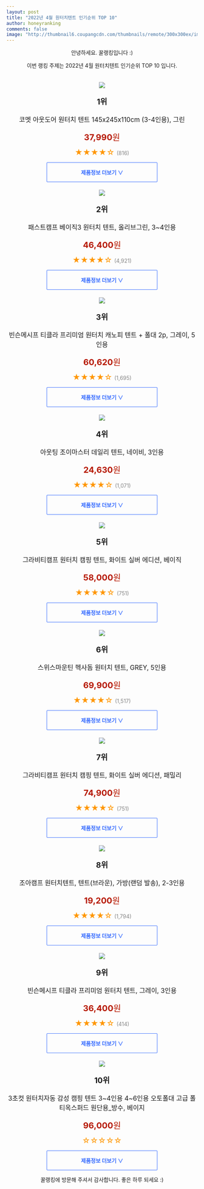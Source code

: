 ```yaml
--- 
layout: post 
title: "2022년 4월 원터치텐트 인기순위 TOP 10" 
author: honeyranking 
comments: false 
image: "http://thumbnail6.coupangcdn.com/thumbnails/remote/300x300ex/image/retail/images/401151924872715-2cf954f2-0cd8-46f0-81f3-300ed7d2f8b4.jpg" 
--- 
```

<p style="text-align: center;">안녕하세요. 꿀랭킹입니다 :)</p> <p style="text-align: center;">이번 랭킹 주제는 2022년 4월 원터치텐트 인기순위 TOP 10 입니다.</p><center><img src="http://thumbnail6.coupangcdn.com/thumbnails/remote/300x300ex/image/retail/images/401151924872715-2cf954f2-0cd8-46f0-81f3-300ed7d2f8b4.jpg" style="margin-top:20px" /></center> <p style="text-align: center; font-size: 20px"><b>1위</b></p> <p style="text-align: center; font-size: 17px">코멧 아웃도어 원터치 텐트 145x245x110cm (3-4인용), 그린</p> <p style="text-align: center;"><span style="color: #b61800; font-size: 22px;"><b>37,990</b>원</span></p> <p style="text-align: center;"><span style="color: #ff9600; font-size: 20px;">★★★★☆ </span><span style="color: #878787;">(816)</span></p> <center><a href="https://link.coupang.com/a/lW9h9"> <div style="font-size: 14px; display: inline-block; padding: 15px 90px; color: #346aff; border-radius: 2px; border: 1px solid #346aff; cursor: pointer;"><b>제품정보 더보기 &or;</b></div> </a></center><center><img src="http://thumbnail8.coupangcdn.com/thumbnails/remote/300x300ex/image/retail/images/5188952106698-fcf8dafc-a082-4411-a3fe-5c3195f402fd.jpg" style="margin-top:20px" /></center> <p style="text-align: center; font-size: 20px"><b>2위</b></p> <p style="text-align: center; font-size: 17px">패스트캠프 베이직3 원터치 텐트, 올리브그린, 3~4인용</p> <p style="text-align: center;"><span style="color: #b61800; font-size: 22px;"><b>46,400</b>원</span></p> <p style="text-align: center;"><span style="color: #ff9600; font-size: 20px;">★★★★☆ </span><span style="color: #878787;">(4,921)</span></p> <center><a href="https://link.coupang.com/a/lW9ia"> <div style="font-size: 14px; display: inline-block; padding: 15px 90px; color: #346aff; border-radius: 2px; border: 1px solid #346aff; cursor: pointer;"><b>제품정보 더보기 &or;</b></div> </a></center><center><img src="http://thumbnail6.coupangcdn.com/thumbnails/remote/300x300ex/image/retail/images/2019/03/05/11/8/229a0c21-3387-4d1b-8262-f228cd360e61.jpg" style="margin-top:20px" /></center> <p style="text-align: center; font-size: 20px"><b>3위</b></p> <p style="text-align: center; font-size: 17px">빈슨메시프 티클라 프리미엄 원터치 캐노피 텐트 + 폴대 2p, 그레이, 5인용</p> <p style="text-align: center;"><span style="color: #b61800; font-size: 22px;"><b>60,620</b>원</span></p> <p style="text-align: center;"><span style="color: #ff9600; font-size: 20px;">★★★★☆ </span><span style="color: #878787;">(1,695)</span></p> <center><a href="https://link.coupang.com/a/lW9ic"> <div style="font-size: 14px; display: inline-block; padding: 15px 90px; color: #346aff; border-radius: 2px; border: 1px solid #346aff; cursor: pointer;"><b>제품정보 더보기 &or;</b></div> </a></center><center><img src="http://thumbnail10.coupangcdn.com/thumbnails/remote/300x300ex/image/retail/images/16452479209171-5205369b-02e3-45c1-b1ba-97dd1dcf9c2b.jpg" style="margin-top:20px" /></center> <p style="text-align: center; font-size: 20px"><b>4위</b></p> <p style="text-align: center; font-size: 17px">아웃팅 조이마스터 데일리 텐트, 네이비, 3인용</p> <p style="text-align: center;"><span style="color: #b61800; font-size: 22px;"><b>24,630</b>원</span></p> <p style="text-align: center;"><span style="color: #ff9600; font-size: 20px;">★★★★☆ </span><span style="color: #878787;">(1,071)</span></p> <center><a href="https://link.coupang.com/a/lW9ie"> <div style="font-size: 14px; display: inline-block; padding: 15px 90px; color: #346aff; border-radius: 2px; border: 1px solid #346aff; cursor: pointer;"><b>제품정보 더보기 &or;</b></div> </a></center><center><img src="http://thumbnail8.coupangcdn.com/thumbnails/remote/300x300ex/image/vendor_inventory/fabd/8afb895038467346f5c50fb9a17f97c62e894974cf79aba905018fe43674.jpg" style="margin-top:20px" /></center> <p style="text-align: center; font-size: 20px"><b>5위</b></p> <p style="text-align: center; font-size: 17px">그라비티캠프 원터치 캠핑 텐트, 화이트 실버 에디션, 베이직</p> <p style="text-align: center;"><span style="color: #b61800; font-size: 22px;"><b>58,000</b>원</span></p> <p style="text-align: center;"><span style="color: #ff9600; font-size: 20px;">★★★★☆ </span><span style="color: #878787;">(751)</span></p> <center><a href="https://link.coupang.com/a/lW9if"> <div style="font-size: 14px; display: inline-block; padding: 15px 90px; color: #346aff; border-radius: 2px; border: 1px solid #346aff; cursor: pointer;"><b>제품정보 더보기 &or;</b></div> </a></center><center><img src="http://thumbnail8.coupangcdn.com/thumbnails/remote/300x300ex/image/retail/images/339299295734889-b12c998d-ab2b-43fd-bae3-3ccb660f389c.jpg" style="margin-top:20px" /></center> <p style="text-align: center; font-size: 20px"><b>6위</b></p> <p style="text-align: center; font-size: 17px">스위스마운틴 헥사돔 원터치 텐트, GREY, 5인용</p> <p style="text-align: center;"><span style="color: #b61800; font-size: 22px;"><b>69,900</b>원</span></p> <p style="text-align: center;"><span style="color: #ff9600; font-size: 20px;">★★★★☆ </span><span style="color: #878787;">(1,517)</span></p> <center><a href="https://link.coupang.com/a/lW9ig"> <div style="font-size: 14px; display: inline-block; padding: 15px 90px; color: #346aff; border-radius: 2px; border: 1px solid #346aff; cursor: pointer;"><b>제품정보 더보기 &or;</b></div> </a></center><center><img src="http://thumbnail8.coupangcdn.com/thumbnails/remote/300x300ex/image/retail/images/257641187492420-ee02405f-625d-473b-8362-23f5d09d64d0.jpg" style="margin-top:20px" /></center> <p style="text-align: center; font-size: 20px"><b>7위</b></p> <p style="text-align: center; font-size: 17px">그라비티캠프 원터치 캠핑 텐트, 화이트 실버 에디션, 패밀리</p> <p style="text-align: center;"><span style="color: #b61800; font-size: 22px;"><b>74,900</b>원</span></p> <p style="text-align: center;"><span style="color: #ff9600; font-size: 20px;">★★★★☆ </span><span style="color: #878787;">(751)</span></p> <center><a href="https://link.coupang.com/a/lW9ih"> <div style="font-size: 14px; display: inline-block; padding: 15px 90px; color: #346aff; border-radius: 2px; border: 1px solid #346aff; cursor: pointer;"><b>제품정보 더보기 &or;</b></div> </a></center><center><img src="http://thumbnail8.coupangcdn.com/thumbnails/remote/300x300ex/image/product/image/vendoritem/2019/04/01/3274676122/7ba2c564-de94-4e66-b60c-41ef52bb56ce.jpg" style="margin-top:20px" /></center> <p style="text-align: center; font-size: 20px"><b>8위</b></p> <p style="text-align: center; font-size: 17px">조아캠프 원터치텐트, 텐트(브라운), 가방(랜덤 발송), 2-3인용</p> <p style="text-align: center;"><span style="color: #b61800; font-size: 22px;"><b>19,200</b>원</span></p> <p style="text-align: center;"><span style="color: #ff9600; font-size: 20px;">★★★★☆ </span><span style="color: #878787;">(1,794)</span></p> <center><a href="https://link.coupang.com/a/lW9ii"> <div style="font-size: 14px; display: inline-block; padding: 15px 90px; color: #346aff; border-radius: 2px; border: 1px solid #346aff; cursor: pointer;"><b>제품정보 더보기 &or;</b></div> </a></center><center><img src="http://thumbnail7.coupangcdn.com/thumbnails/remote/300x300ex/image/retail/images/2019/03/05/11/4/60c7037e-abfa-41c8-a276-e9679e1e2afc.jpg" style="margin-top:20px" /></center> <p style="text-align: center; font-size: 20px"><b>9위</b></p> <p style="text-align: center; font-size: 17px">빈슨메시프 티클라 프리미엄 원터치 텐트, 그레이, 3인용</p> <p style="text-align: center;"><span style="color: #b61800; font-size: 22px;"><b>36,400</b>원</span></p> <p style="text-align: center;"><span style="color: #ff9600; font-size: 20px;">★★★★☆ </span><span style="color: #878787;">(414)</span></p> <center><a href="https://link.coupang.com/a/lW9ij"> <div style="font-size: 14px; display: inline-block; padding: 15px 90px; color: #346aff; border-radius: 2px; border: 1px solid #346aff; cursor: pointer;"><b>제품정보 더보기 &or;</b></div> </a></center><center><img src="http://thumbnail7.coupangcdn.com/thumbnails/remote/300x300ex/image/vendor_inventory/887b/a8b2663f3c8e5e75517528d4568a22293324b3e46eb57641ce95e75d14b3.jpg" style="margin-top:20px" /></center> <p style="text-align: center; font-size: 20px"><b>10위</b></p> <p style="text-align: center; font-size: 17px">3초컷 원터치자동 감성 캠핑 텐트 3~4인용 4~6인용 오토폴대 고급 폴티옥스퍼드 원단용_방수, 베이지</p> <p style="text-align: center;"><span style="color: #b61800; font-size: 22px;"><b>96,000</b>원</span></p> <p style="text-align: center;"><span style="color: #ff9600; font-size: 20px;">☆☆☆☆☆ </span><span style="color: #878787;"></span></p> <center><a href="https://link.coupang.com/a/lW9il"> <div style="font-size: 14px; display: inline-block; padding: 15px 90px; color: #346aff; border-radius: 2px; border: 1px solid #346aff; cursor: pointer;"><b>제품정보 더보기 &or;</b></div> </a></center> <p style="text-align: center;">꿀랭킹에 방문해 주셔서 감사합니다. 좋은 하루 되세요 :)</p>
